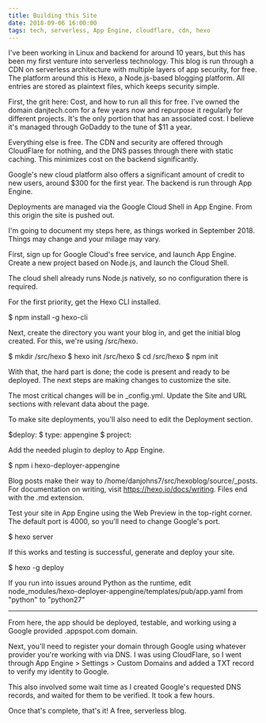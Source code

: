 ```yaml
---
title: Building this Site
date: 2018-09-06 16:00:00
tags: tech, serverless, App Engine, cloudflare, cdn, hexo
---
```

I've been working in Linux and backend for around 10 years, but this has been my first venture into serverless technology. This blog is run through a CDN on serverless architecture with multiple layers of app security, for free.
The platform around this is Hexo, a Node.js-based blogging platform. All entries are stored as plaintext files, which keeps security simple.

First, the grit here: Cost, and how to run all this for free.
I've owned the domain danjtech.com for a few years now and repurpose it regularly for different projects. It's the only portion that has an associated cost. I believe it's managed through GoDaddy to the tune of $11 a year.

Everything else is free. The CDN and security are offered through CloudFlare for nothing, and the DNS passes through there with static caching. This minimizes cost on the backend significantly.

Google's new cloud platform also offers a significant amount of credit to new users, around $300 for the first year. The backend is run through App Engine.

Deployments are managed via the Google Cloud Shell in App Engine. From this origin the site is pushed out.

I'm going to document my steps here, as things worked in September 2018. Things may change and your milage may vary.

First, sign up for Google Cloud's free service, and launch App Engine. Create a new project based on Node.js, and launch the Cloud Shell.

The cloud shell already runs Node.js natively, so no configuration there is required.

For the first priority, get the Hexo CLI installed.

$ npm install -g hexo-cli

Next, create the directory you want your blog in, and get the initial blog created. For this, we're using /src/hexo.

$ mkdir /src/hexo 
$ hexo init /src/hexo 
$ cd /src/hexo 
$ npm init 

With that, the hard part is done; the code is present and ready to be deployed. The next steps are making changes to customize the site.

The most critical changes will be in _config.yml. Update the Site and URL sections with relevant data about the page.

To make site deployments, you'll also need to edit the Deployment section.

$deploy:
$  type: appengine
$  project: <appengine project name>

Add the needed plugin to deploy to App Engine.

$ npm i hexo-deployer-appengine

Blog posts make their way to /home/danjohns7/src/hexoblog/source/_posts. For documentation on writing, visit https://hexo.io/docs/writing. Files end with the .md extension.

Test your site in App Engine using the Web Preview in the top-right corner. The default port is 4000, so you'll need to change Google's port.

$ hexo server

If this works and testing is successful, generate and deploy your site.

$ hexo -g deploy

If you run into issues around Python as the runtime, edit node_modules/hexo-deployer-appengine/templates/pub/app.yaml from "python" to "python27"

_____________________________________

From here, the app should be deployed, testable, and working using a Google provided .appspot.com domain.

Next, you'll need to register your domain through Google using whatever provider you're working with via DNS. I was using CloudFlare, so I went through App Engine > Settings > Custom Domains and added a TXT record to verify my identity to Google.

This also involved some wait time as I created Google's requested DNS records, and waited for them to be verified. It took a few hours.

Once that's complete, that's it! A free, serverless blog.
